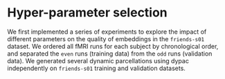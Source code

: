 Hyper-parameter selection
=========================

We first implemented a series of experiments to explore the impact of different parameters on the quality of embeddings in the `friends-s01` dataset. We ordered all fMRI runs for each subject by chronological order, and separated the `even` runs (training data) from the `odd` runs (validation data). We generated several dynamic parcellations using dypac independently on `friends-s01` training and validation datasets. 


